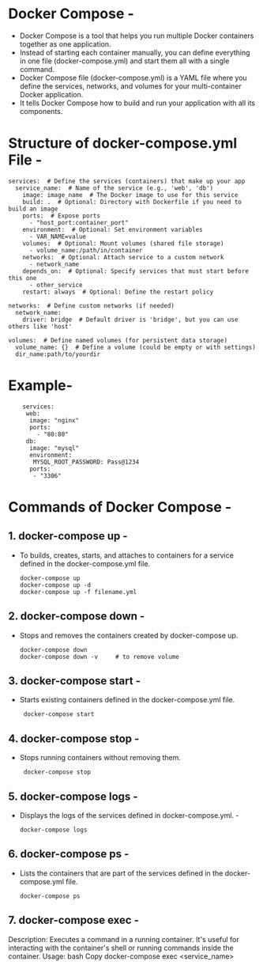 # Docker Compose -
- Docker Compose is a tool that helps you run multiple Docker containers together as one application.
- Instead of starting each container manually, you can define everything in one file (docker-compose.yml) and start them all with a single command.
- Docker Compose file (docker-compose.yml) is a YAML file where you define the services, networks, and volumes for your multi-container Docker application.
- It tells Docker Compose how to build and run your application with all its components.

# Structure of docker-compose.yml File -

    services:  # Define the services (containers) that make up your app
      service_name:  # Name of the service (e.g., 'web', 'db')
        image: image_name  # The Docker image to use for this service
        build: .  # Optional: Directory with Dockerfile if you need to build an image
        ports:  # Expose ports
          - "host_port:container_port"
        environment:  # Optional: Set environment variables
          - VAR_NAME=value
        volumes:  # Optional: Mount volumes (shared file storage)
          - volume_name:/path/in/container
        networks:  # Optional: Attach service to a custom network
          - network_name
        depends_on:  # Optional: Specify services that must start before this one
          - other_service
        restart: always  # Optional: Define the restart policy
    
    networks:  # Define custom networks (if needed)
      network_name:
        driver: bridge  # Default driver is 'bridge', but you can use others like 'host'
    
    volumes:  # Define named volumes (for persistent data storage)
      volume_name: {}  # Define a volume (could be empty or with settings)
      dir_name:path/to/yourdir

# Example-
    
        services:
         web:
          image: "nginx"
          ports:
            - "80:80"
         db:
          image: "mysql"
          environment:
           MYSQL_ROOT_PASSWORD: Pass@1234
          ports:
           - "3306"



# Commands of Docker Compose -

## 1. docker-compose up -
- To builds, creates, starts, and attaches to containers for a service defined in the docker-compose.yml file.

      docker-compose up
      docker-compose up -d
      docker-compose up -f filename.yml

## 2. docker-compose down -
- Stops and removes the containers created by docker-compose up.

      docker-compose down
      docker-compose down -v     # to remove volume
    

## 3. docker-compose start -
- Starts existing containers defined in the docker-compose.yml file.

       docker-compose start

## 4. docker-compose stop -
- Stops running containers without removing them.

       docker-compose stop

## 5. docker-compose logs -
- Displays the logs of the services defined in docker-compose.yml. -

      docker-compose logs

## 6. docker-compose ps -
- Lists the containers that are part of the services defined in the docker-compose.yml file.

      docker-compose ps


## 7. docker-compose exec -
Description: Executes a command in a running container. It's useful for interacting with the container's shell or running commands inside the container.
Usage:
bash
Copy
docker-compose exec <service_name> <command>






